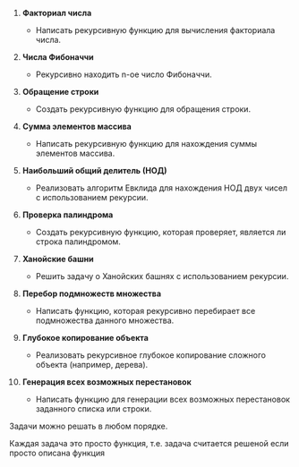 1. **Факториал числа**
   - Написать рекурсивную функцию для вычисления факториала числа.

2. **Числа Фибоначчи**
   - Рекурсивно находить n-ое число Фибоначчи.

3. **Обращение строки**
   - Создать рекурсивную функцию для обращения строки.

4. **Сумма элементов массива**
   - Написать рекурсивную функцию для нахождения суммы элементов массива.

5. **Наибольший общий делитель (НОД)**
   - Реализовать алгоритм Евклида для нахождения НОД двух чисел с использованием рекурсии.

6. **Проверка палиндрома**
   - Создать рекурсивную функцию, которая проверяет, является ли строка палиндромом.

7. **Ханойские башни**
   - Решить задачу о Ханойских башнях с использованием рекурсии.

8. **Перебор подмножеств множества**
   - Написать функцию, которая рекурсивно перебирает все подмножества данного множества.

9. **Глубокое копирование объекта**
   - Реализовать рекурсивное глубокое копирование сложного объекта (например, дерева).

10. **Генерация всех возможных перестановок**
    - Написать функцию для генерации всех возможных перестановок заданного списка или строки.


Задачи можно решать в любом порядке. 

Каждая задача это просто функция, т.е. задача считается решеной если просто описана функция